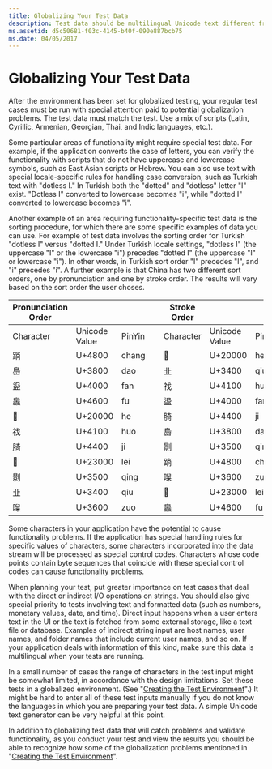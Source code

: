 ```yaml
---
title: Globalizing Your Test Data
description: Test data should be multilingual Unicode text different from the system locale. Use mixed scripts or Unicode-only text to discover codepage dependency
ms.assetid: d5c50681-f03c-4145-b40f-090e887bcb75
ms.date: 04/05/2017
---
```


# Globalizing Your Test Data

After the environment has been set for globalized testing, your regular test cases must be run with special attention paid to potential globalization problems. The test data must match the test. Use a mix of scripts (Latin, Cyrillic, Armenian, Georgian, Thai, and Indic languages, etc.).

Some particular areas of functionality might require special test data. For example, if the application converts the case of letters, you can verify the functionality with scripts that do not have uppercase and lowercase symbols, such as East Asian scripts or Hebrew. You can also use text with special locale-specific rules for handling case conversion, such as Turkish text with "dotless I." In Turkish both the "dotted" and "dotless" letter "I" exist. "Dotless I" converted to lowercase becomes "i", while "dotted I" converted to lowercase becomes "i".

Another example of an area requiring functionality-specific test data is the sorting procedure, for which there are some specific examples of data you can use. For example of test data involves the sorting order for Turkish "dotless I" versus "dotted I." Under Turkish locale settings, "dotless I" (the uppercase "I" or the lowercase "i") precedes "dotted I" (the uppercase "I" or lowercase "i"). In other words, in Turkish sort order "I" precedes "I", and "i" precedes "i". A further example is that China has two different sort orders, one by pronunciation and one by stroke order. The results will vary based on the sort order the user choses.

|**Pronunciation Order**||||**Stroke Order**|||
|---|---|---|---|---|---|---|
|Character|Unicode Value|PinYin|&nbsp;|Character|Unicode Value|PinYin|
|䠀|U+4800|chang||𠀀|U+20000|he|
|㠀|U+3800|dao||㐀|U+3400|qiu|
|䀀|U+4000|fan||䄀|U+4100|huo|
|䘀|U+4600|fu||䀀|U+4000|fan|
|𠀀|U+20000|he||䐀|U+4400|ji|
|䄀|U+4100|huo||㠀|U+3800|dao|
|䐀|U+4400|ji||㔀|U+3500|qing|
|𣀀|U+23000|lei||䠀|U+4800|chang|
|㔀|U+3500|qing||㘀|U+3600|zuo|
|㐀|U+3400|qiu||𣀀|U+23000|lei|
|㘀|U+3600|zuo||䘀|U+4600|fu|

Some characters in your application have the potential to cause functionality problems. If the application has special handling rules for specific values of characters, some characters incorporated into the data stream will be processed as special control codes. Characters whose code points contain byte sequences that coincide with these special control codes can cause functionality problems.

When planning your test, put greater importance on test cases that deal with the direct or indirect I/O operations on strings. You should also give special priority to tests involving text and formatted data (such as numbers, monetary values, date, and time). Direct input happens when a user enters text in the UI or the text is fetched from some external storage, like a text file or database. Examples of indirect string input are host names, user names, and folder names that include current user names, and so on. If your application deals with information of this kind, make sure this data is multilingual when your tests are running.

In a small number of cases the range of characters in the test input might be somewhat limited, in accordance with the design limitations. Set these tests in a globalized environment. (See "[Creating the Test Environment](creating-the-test-environment.md)".) It might be hard to enter all of these test inputs manually if you do not know the languages in which you are preparing your test data. A simple Unicode text generator can be very helpful at this point.

In addition to globalizing test data that will catch problems and validate functionality, as you conduct your test and view the results you should be able to recognize how some of the globalization problems mentioned in "[Creating the Test Environment](creating-the-test-environment.md)".


